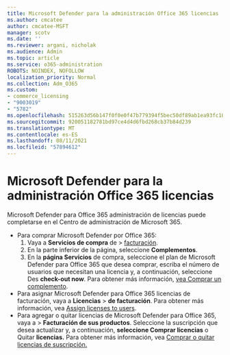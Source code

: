 ```yaml
---
title: Microsoft Defender para la administración Office 365 licencias
ms.author: cmcatee
author: cmcatee-MSFT
manager: scotv
ms.date: ''
ms.reviewer: argani, nicholak
ms.audience: Admin
ms.topic: article
ms.service: o365-administration
ROBOTS: NOINDEX, NOFOLLOW
localization_priority: Normal
ms.collection: Adm_O365
ms.custom:
- commerce_licensing
- "9003019"
- "5782"
ms.openlocfilehash: 515263d56b147f0f0e0f47b779394f5bec50df89ab1ea93fc1042384270a2ba3
ms.sourcegitcommit: 920051182781bd97ce4d4d6fbd268cb37b84d239
ms.translationtype: MT
ms.contentlocale: es-ES
ms.lasthandoff: 08/11/2021
ms.locfileid: "57894612"
---
```

# <a name="microsoft-defender-for-office-365-license-management"></a>Microsoft Defender para la administración Office 365 licencias

Microsoft Defender para Office 365 administración de licencias puede completarse en el Centro de administración de Microsoft 365.

- Para comprar Microsoft Defender por Office 365:
    1. Vaya a **Servicios de compra** de  >  [facturación](https://go.microsoft.com/fwlink/p/?linkid=868433).
    2. En la parte inferior de la página, seleccione **Complementos**.
    3. En la **página Servicios** de compra, seleccione el plan de Microsoft Defender para Office 365 que desea comprar, escriba el número de usuarios que necesitan una licencia y, a continuación, seleccione Des **check-out now**. Para obtener más información, [vea Comprar un complemento](https://docs.microsoft.com/microsoft-365/commerce/buy-or-edit-an-add-on).
- Para asignar Microsoft Defender para Office 365 licencias de facturación, vaya a **Licencias**  >  **de facturación**. Para obtener más información, vea [Assign licenses to users](https://docs.microsoft.com/microsoft-365/admin/manage/assign-licenses-to-users).
- Para agregar o quitar licencias de Microsoft Defender para Office 365, vaya a  >  **Facturación de sus productos**. Seleccione la suscripción que desea actualizar y, a continuación, **seleccione Comprar licencias** o Quitar **licencias.** Para obtener más información, vea [Comprar o quitar licencias de suscripción.](https://docs.microsoft.com/microsoft-365/commerce/licenses/buy-licenses)